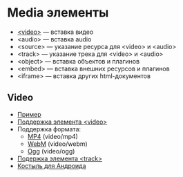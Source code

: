 # Media элементы

- [&lt;video&gt;](#video) — вставка видео
- &lt;audio&gt; — вставка audio
- &lt;source&gt; — указание ресурса для &lt;video&gt; и &lt;audio&gt;
- &lt;track&gt; — указание трека для &lt;video&gt; и &lt;audio&gt;
- &lt;object&gt; — вставка объектов и плагинов
- &lt;embed&gt; — вставка внешних ресурсов и плагинов
- &lt;iframe&gt; — вставка других html-документов

<h2 id="video">Video</h2>

- [Пример](video/index.html)
- [Поддержка элемента &lt;video&gt;](http://caniuse.com/#feat=video)
- Поддержка формата:
	- [MP4](http://caniuse.com/#search=mp4) (video/mp4)
	- [WebM](http://caniuse.com/#search=WebM) (video/webm)
	- [Ogg](http://caniuse.com/#search=ogg) (video/ogg)
- [Подержка элемента &lt;track&gt;](http://caniuse.com/#feat=videotracks)
- [Костыль для Андроида](http://www.broken-links.com/2010/07/08/making-html5-video-work-on-android-phones/)
